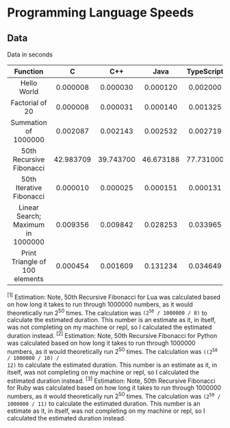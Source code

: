 # Programming Language Speeds

## Data

Data in seconds

|         Function         |     C     |   C++    |     Java     |    TypeScript     |    JavaScript    |    Lua    | Python | Ruby |
| :----------------------: | :-------: | :------: | :----------: | :-------: | :------: | :------: | :------: | :------: | 
| Hello World | 0.000008 | 0.000030 | 0.000120 | 0.002000 | 0.003437 | 0.000019 | 0.000025 | 0.000010 | 
| Factorial of 20 | 0.000008 | 0.000031 | 0.000140 | 0.001325 | 0.003993 | 0.000022 | 0.003623 | 0.002444 | 
| Summation of 1000000 | 0.002087 | 0.002143 | 0.002532 | 0.002719 | 0.004033 | 0.004372 | 0.054200 | 0.034971 | 
| 50th Recursive Fibonacci | 42.983709 | 39.743700 | 46.673188 | 77.731000 | 71.288000 | 140737488.355328<sup>[1]</sup> | 9382499.223600<sup>[2]</sup> | 102354536.985693<sup>[3]</sup> | 
| 50th Iterative Fibonacci | 0.000010 | 0.000025 | 0.000151 | 0.000131 | 0.000089 | 0.000031 | 0.000078 | 0.000034 | 
| Linear Search; Maximum in 1000000 | 0.009356 | 0.009842 | 0.028253 | 0.033965 | 0.035999 | 0.083719 | 0.998265 | 0.173740 | 
| Print Triangle of 100 elements | 0.000454 | 0.001609 | 0.131234 | 0.034649 | 0.026301 | 0.002680 | 0.014127 | 0.002308 | 

<sup>[1]</sup> Estimation: Note, 50th Recursive Fibonacci for Lua was calculated based on how long it takes to run through 1000000 numbers, as it would theoretically run 2<sup>50</sup> times. The calculation was <code>(2<sup>50</sup> / 1000000 / 8)</code> to calculate the estimated duration. This number is an estimate as it, in itself, was not completing on my machine or repl, so I calculated the estimated duration instead. </sub>
<sup>[2]</sup> Estimation: Note, 50th Recursive Fibonacci for Python was calculated based on how long it takes to run through 1000000 numbers, as it would theoretically run 2<sup>50</sup> times. The calculation was <code>((2<sup>50</sup> / 1000000 / 10) / 12)</code> to calculate the estimated duration. This number is an estimate as it, in itself, was not completing on my machine or repl, so I calculated the estimated duration instead. </sub>
<sup>[3]</sup> Estimation: Note, 50th Recursive Fibonacci for Ruby was calculated based on how long it takes to run through 1000000 numbers, as it would theoretically run 2<sup>50</sup> times. The calculation was <code>(2<sup>50</sup> / 1000000 / 11)</code> to calculate the estimated duration. This number is an estimate as it, in itself, was not completing on my machine or repl, so I calculated the estimated duration instead. </sub>